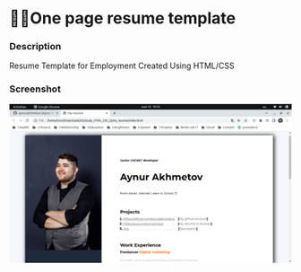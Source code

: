 # 👩‍🔧One page resume template 
### Description
Resume Template for Employment Created Using HTML/CSS

### Screenshot
![alt-текст](https://github.com/aynurakhmetov/resume_template/blob/master/my_resume/img/my_resume._screenshot.png "screenshot")
